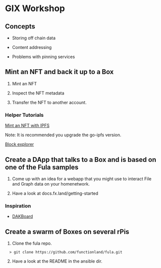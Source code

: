 # GIX Workshop

## Concepts

  * Storing off chain data

  * Content addressing

  * Problems with pinning services

## Mint an NFT and back it up to a Box

1.  Mint an NFT

2.  Inspect the NFT metadata

3.  Transfer the NFT to another account.


### Helper Tutorials

[Mint an NFT with IPFS](https://docs.ipfs.io/how-to/mint-nfts-with-ipfs/)

Note: It is recommended you upgrade the go-ipfs version.

[Block explorer](https://github.com/etherparty/explorer)


## Create a DApp that talks to a Box and is based on one of the Fula samples

1.  Come up with an idea for a webapp that you might use to interact File and Graph data on your homenetwork.


2.  Have a look at docs.fx.land/getting-started

### Inspiration

  * [DAKBoard](https://dakboard.com/)

## Create a swarm of Boxes on several rPis

1.  Clone the fula repo.

```
  > git clone https://github.com/functionland/fula.git
```

2.  Have a look at the README in the ansible dir.
